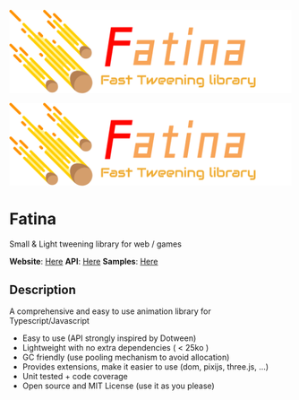 ![Logo](logo.png)

![Logo](logo.png)

# Fatina
Small & Light tweening library for web / games

**Website**: [Here](https://kefniark.github.io/Fatina/)
**API**: [Here](https://kefniark.github.io/Fatina/basics/api/)
**Samples**: [Here](https://kefniark.github.io/Fatina/samples/generic/)

## Description
A comprehensive and easy to use animation library for Typescript/Javascript

* Easy to use (API strongly inspired by Dotween)
* Lightweight with no extra dependencies ( < 25ko )
* GC friendly (use pooling mechanism to avoid allocation)
* Provides extensions, make it easier to use (dom, pixijs, three.js, ...)
* Unit tested + code coverage
* Open source and MIT License (use it as you please)
